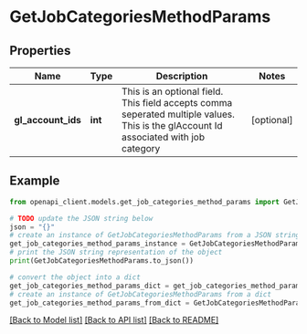 # GetJobCategoriesMethodParams


## Properties

Name | Type | Description | Notes
------------ | ------------- | ------------- | -------------
**gl_account_ids** | **int** | This is an optional field. This field accepts comma seperated multiple values. This is the glAccount Id associated with job category | [optional] 

## Example

```python
from openapi_client.models.get_job_categories_method_params import GetJobCategoriesMethodParams

# TODO update the JSON string below
json = "{}"
# create an instance of GetJobCategoriesMethodParams from a JSON string
get_job_categories_method_params_instance = GetJobCategoriesMethodParams.from_json(json)
# print the JSON string representation of the object
print(GetJobCategoriesMethodParams.to_json())

# convert the object into a dict
get_job_categories_method_params_dict = get_job_categories_method_params_instance.to_dict()
# create an instance of GetJobCategoriesMethodParams from a dict
get_job_categories_method_params_from_dict = GetJobCategoriesMethodParams.from_dict(get_job_categories_method_params_dict)
```
[[Back to Model list]](../README.md#documentation-for-models) [[Back to API list]](../README.md#documentation-for-api-endpoints) [[Back to README]](../README.md)



